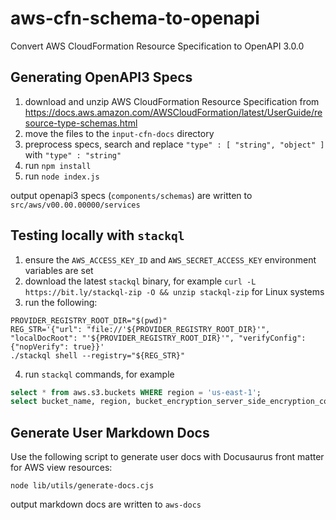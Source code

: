 # aws-cfn-schema-to-openapi
Convert AWS CloudFormation Resource Specification to OpenAPI 3.0.0

## Generating OpenAPI3 Specs
1. download and unzip AWS CloudFormation Resource Specification from https://docs.aws.amazon.com/AWSCloudFormation/latest/UserGuide/resource-type-schemas.html
2. move the files to the `input-cfn-docs` directory
3. preprocess specs, search and replace `"type" : [ "string", "object" ]` with `"type" : "string"`
4. run `npm install`
5. run `node index.js`

output openapi3 specs (`components/schemas`) are written to `src/aws/v00.00.00000/services`

## Testing locally with `stackql`
1. ensure the `AWS_ACCESS_KEY_ID` and `AWS_SECRET_ACCESS_KEY` environment variables are set
2. download the latest `stackql` binary, for example `curl -L https://bit.ly/stackql-zip -O && unzip stackql-zip` for Linux systems
3. run the following:
```
PROVIDER_REGISTRY_ROOT_DIR="$(pwd)"
REG_STR='{"url": "file://'${PROVIDER_REGISTRY_ROOT_DIR}'", "localDocRoot": "'${PROVIDER_REGISTRY_ROOT_DIR}'", "verifyConfig": {"nopVerify": true}}'
./stackql shell --registry="${REG_STR}"
```
4. run `stackql` commands, for example 
```sql
select * from aws.s3.buckets WHERE region = 'us-east-1';
select bucket_name, region, bucket_encryption_server_side_encryption_configuration from aws.s3.bucket WHERE region = 'us-east-1' and data__Identifier = 'stackql-trial-bucket-01';
```

## Generate User Markdown Docs
Use the following script to generate user docs with Docusaurus front matter for AWS view resources:

```
node lib/utils/generate-docs.cjs
```

output markdown docs are written to `aws-docs`